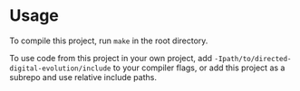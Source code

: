 # Usage

To compile this project, run `make` in the root directory.

To use code from this project in your own project, add `-Ipath/to/directed-digital-evolution/include`
to your compiler flags, or add this project as a subrepo and use relative include paths.
